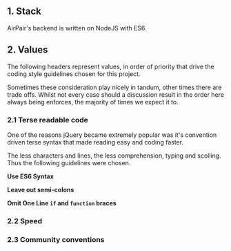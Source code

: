## 1. Stack

AirPair's backend is written on NodeJS with ES6.

## 2. Values

The following headers represent values, in order of priority that drive the
coding style guidelines chosen for this project.

Sometimes these consideration play nicely in tandum, other times there are
trade offs. Whilst not every case should a discussion result in the order
here always being enforces, the majority of times we expect it to.


### 2.1 Terse readable code

One of the reasons jQuery became extremely popular was it's convention
driven terse syntax that made reading easy and coding faster.

The less characters and lines, the less comprehension, typing and
scolling. Thus the following guidelines were chosen.

**Use ES6 Syntax**

**Leave out semi-colons**

**Omit One Line `if` and `function` braces**

### 2.2 Speed



### 2.3 Community conventions


